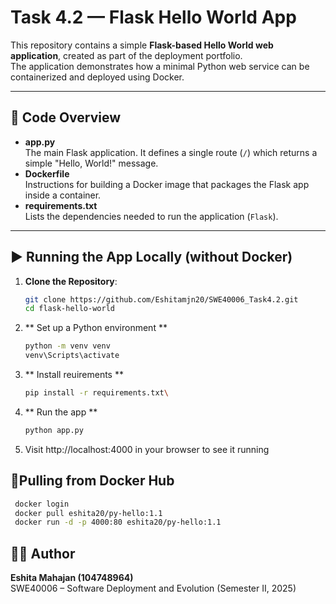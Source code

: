 # Task 4.2 — Flask Hello World App

This repository contains a simple **Flask-based Hello World web application**, created as part of the deployment portfolio.  
The application demonstrates how a minimal Python web service can be containerized and deployed using Docker.

---

## 📂 Code Overview
- **app.py**  
  The main Flask application. It defines a single route (`/`) which returns a simple "Hello, World!" message.  
- **Dockerfile**  
  Instructions for building a Docker image that packages the Flask app inside a container.  
- **requirements.txt**  
  Lists the dependencies needed to run the application (`Flask`).

---

## ▶️ Running the App Locally (without Docker)

1. **Clone the Repository**:
   ```bash
   git clone https://github.com/Eshitamjn20/SWE40006_Task4.2.git
   cd flask-hello-world
   ```
2. ** Set up a Python environment **
   ```bash
   python -m venv venv
   venv\Scripts\activate
   ```
3. ** Install reuirements **
   ```bash
   pip install -r requirements.txt\
   ```     
4. ** Run the app **
   ```bash
   python app.py
   ```
5. Visit http://localhost:4000 in your browser to see it running

## 🐳Pulling from Docker Hub

   ```bash
    docker login
    docker pull eshita20/py-hello:1.1
    docker run -d -p 4000:80 eshita20/py-hello:1.1

   ```
## 👩‍💻 Author  

**Eshita Mahajan (104748964)**  
SWE40006 – Software Deployment and Evolution (Semester II, 2025)  

   


   
   
